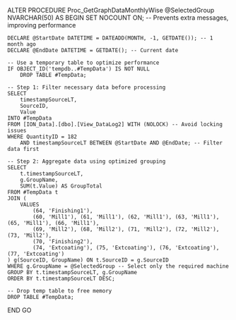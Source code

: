 ALTER PROCEDURE Proc_GetGraphDataMonthlyWise
    @SelectedGroup NVARCHAR(50)
AS
BEGIN
    SET NOCOUNT ON; -- Prevents extra messages, improving performance

    DECLARE @StartDate DATETIME = DATEADD(MONTH, -1, GETDATE()); -- 1 month ago
    DECLARE @EndDate DATETIME = GETDATE(); -- Current date

    -- Use a temporary table to optimize performance
    IF OBJECT_ID('tempdb..#TempData') IS NOT NULL
        DROP TABLE #TempData;

    -- Step 1: Filter necessary data before processing
    SELECT  
        timestampSourceLT, 
        SourceID, 
        Value
    INTO #TempData
    FROM [ION_Data].[dbo].[View_DataLog2] WITH (NOLOCK) -- Avoid locking issues
    WHERE QuantityID = 182  
        AND timestampSourceLT BETWEEN @StartDate AND @EndDate; -- Filter data first

    -- Step 2: Aggregate data using optimized grouping
    SELECT  
        t.timestampSourceLT, 
        g.GroupName, 
        SUM(t.Value) AS GroupTotal 
    FROM #TempData t
    JOIN (
        VALUES
            (64, 'Finishing1'),
            (60, 'Mill1'), (61, 'Mill1'), (62, 'Mill1'), (63, 'Mill1'), (65, 'Mill1'), (66, 'Mill1'),
            (69, 'Mill2'), (68, 'Mill2'), (71, 'Mill2'), (72, 'Mill2'), (73, 'Mill2'),
            (70, 'Finishing2'),
            (74, 'Extcoating'), (75, 'Extcoating'), (76, 'Extcoating'), (77, 'Extcoating')
    ) g(SourceID, GroupName) ON t.SourceID = g.SourceID
    WHERE g.GroupName = @SelectedGroup -- Select only the required machine
    GROUP BY t.timestampSourceLT, g.GroupName
    ORDER BY t.timestampSourceLT DESC;

    -- Drop temp table to free memory
    DROP TABLE #TempData;
END
GO